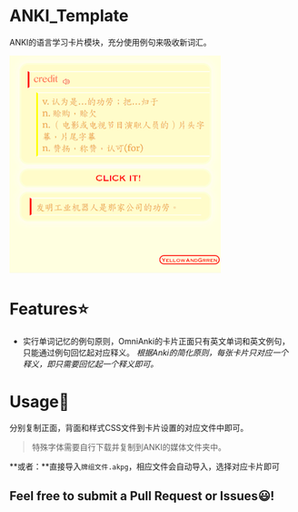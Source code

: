 # ANKI_Template

ANKI的语言学习卡片模块，充分使用例句来吸收新词汇。

<img src="README.assets/image-20231016142205887.png" alt="image-20231016142205887" style="zoom:50%;" />

# Features⭐
+ 实行单词记忆的例句原则，OmniAnki的卡片正面只有英文单词和英文例句，只能通过例句回忆起对应释义。 *根据Anki的简化原则，每张卡片只对应一个释义，即只需要回忆起一个释义即可。*


# Usage🚀
分别复制正面，背面和样式CSS文件到卡片设置的对应文件中即可。

> 特殊字体需要自行下载并复制到ANKI的媒体文件夹中。

**或者：**直接导入`牌组文件.akpg`，相应文件会自动导入，选择对应卡片即可

## Feel free to submit a Pull Request or Issues😃!